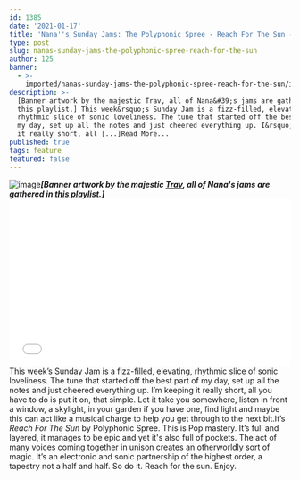 ```yaml
---
id: 1385
date: '2021-01-17'
title: 'Nana''s Sunday Jams: The Polyphonic Spree - Reach For The Sun - Loose Lips'
type: post
slug: nanas-sunday-jams-the-polyphonic-spree-reach-for-the-sun
author: 125
banner:
  - >-
    imported/nanas-sunday-jams-the-polyphonic-spree-reach-for-the-sun/image1385.jpeg
description: >-
  [Banner artwork by the majestic Trav, all of Nana&#39;s jams are gathered in
  this playlist.] This week&rsquo;s Sunday Jam is a fizz-filled, elevating,
  rhythmic slice of sonic loveliness. The tune that started off the best part of
  my day, set up all the notes and just cheered everything up. I&rsquo;m keeping
  it really short, all [...]Read More...
published: true
tags: feature
featured: false
---
```

![image](../imported/nanas-sunday-jams-the-polyphonic-spree-reach-for-the-sun/image1385.jpeg)******_\[Banner artwork by the majestic [Trav](https://www.backdownwarchild.co.uk/), all of Nana's jams are gathered in [this playlist](https://open.spotify.com/playlist/12UoQ8ov5i6P8BIfm2lOjS?si=jarAn1CXSEuYB9vAxJidOg).\]_******<iframe width='100%' height='300' scrolling='no' frameborder='no' allow='autoplay' src='//www.youtube.com/embed/5oHb98olya8?wmode=opaque'></iframe>This week’s Sunday Jam is a fizz-filled, elevating, rhythmic slice of sonic loveliness. The tune that started off the best part of my day, set up all the notes and just cheered everything up. I’m keeping it really short, all you have to do is put it on, that simple. Let it take you somewhere, listen in front a window, a skylight, in your garden if you have one, find light and maybe this can act like a musical charge to help you get through to the next bit.It’s _Reach For The Sun_ by Polyphonic Spree. This is Pop mastery. It’s full and layered, it manages to be epic and yet it's also full of pockets. The act of many voices coming together in unison creates an otherworldly sort of magic. It’s an electronic and sonic partnership of the highest order, a tapestry not a half and half. So do it. Reach for the sun. Enjoy.